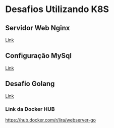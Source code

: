 # Desafios Utilizando K8S

## Servidor Web Nginx

[Link](/servidor-web-nginx)

## Configuração MySql

[Link](/configuracao-mysql)

## Desafio Golang

[Link](/desafio-go)

### Link da Docker HUB

<https://hub.docker.com/r/lira/webserver-go>
